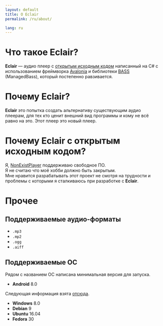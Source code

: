 ```yaml
---
layout: default
title: О Eclair
permalink: /ru/about/

lang: ru
---
```


<link rel="stylesheet" href="/EclairPlayer/css/about.css">

# Что такое Eclair?
**Eclair** — аудио плеер с [открытым исходным кодом](https://github.com/NonExistPlayer/EclairPlayer) написанный на C# с использованием фреймворка [Avalonia](https://github.com/AvaloniaUI/Avalonia) и библиотеки [BASS](https://un4seen.com) (ManagedBass), который постепенно равзивается.

# Почему Eclair?
**Eclair** это попытка создать альтернативу существующим аудио плеерам, для тех кто ценит внешний вид программы и кому не всё равно на это. Этот плеер это новый плеер.

# Почему Eclair с открытым исходным кодом?
Я, [NonExistPlayer](https://github.com/NonExistPlayer) поддерживаю свободное ПО.<br>
Я не считаю что моё хобби должно быть закрытым.<br>
Мне нравится разрабатывать этот проект не смотря на трудности и проблемы с которыми я сталкиваюсь при разработке с **Eclair**.

# Прочее
## Поддерживаемые аудио-форматы
- `.mp3`
- `.mp2`
- `.ogg`
- `.aiff`

## Поддерживаемые ОC
Рядом с названием ОС написана минимальная версия для запуска.

- **Android** 8.0

Следующая информация взята [отсюда](https://github.com/AvaloniaUI/Avalonia/wiki/Runtime-Requirements).

- **Windows** 8.0
- **Debian** 9
- **Ubuntu** 16.04
- **Fedora** 30